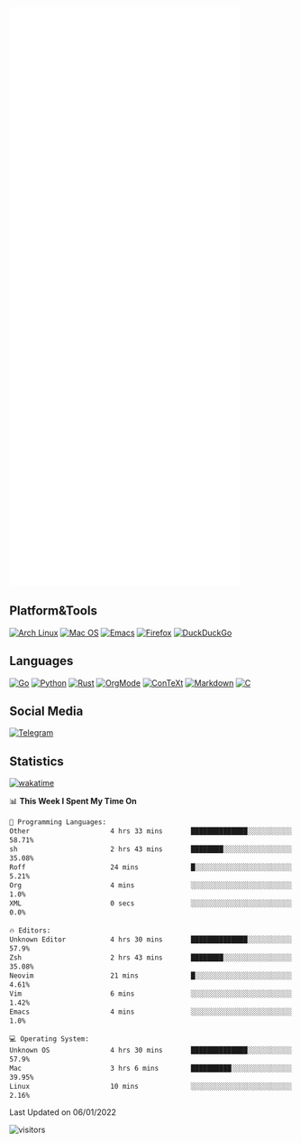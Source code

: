![Metrics](https://github.com/SteamedFish/SteamedFish/blob/master/github-metrics.svg)

## Platform&Tools

[![Arch Linux](https://img.shields.io/badge/ArchLinux-1793D1?logo=arch-linux&logoColor=fff&style=flat-square)](https://archlinux.org/)
[![Mac OS](https://img.shields.io/badge/MacOS-000000?style=flat-square&logo=macos&logoColor=F0F0F0)](https://www.apple.com/macos/)
[![Emacs](https://img.shields.io/badge/Emacs-%237F5AB6.svg?&style=flat-square&logo=gnu-emacs&logoColor=white)](https://www.gnu.org/software/emacs/)
[![Firefox](https://img.shields.io/badge/Firefox-FF7139?style=flat-square&logo=Firefox-Browser&logoColor=white)](https://firefox.com/)
[![DuckDuckGo](https://img.shields.io/badge/DuckDuckGo-DE5833?style=flat-square&logo=DuckDuckGo&logoColor=white)](https://duckduckgo.com/)

## Languages

[![Go](https://img.shields.io/badge/Golang-%2300ADD8.svg?style=flat-square&logo=go&logoColor=white)](https://golang.org/)
[![Python](https://img.shields.io/badge/Python-3670A0?style=flat-square&logo=python&logoColor=ffdd54)](https://www.python.org/)
[![Rust](https://img.shields.io/badge/Rust-%23000000.svg?style=flat-square&logo=rust&logoColor=white)](https://www.rust-lang.org/)
[![OrgMode](https://img.shields.io/badge/OrgMode-%23000000.svg?style=flat-square&logo=org&logoColor=white)](https://orgmode.org/)
[![ConTeXt](https://img.shields.io/badge/ConTeXt-%23008080.svg?style=flat-square&logo=latex&logoColor=white)](https://contextgarden.net/)
[![Markdown](https://img.shields.io/badge/MarkDown-%23000000.svg?style=flat-square&logo=markdown&logoColor=white)](https://daringfireball.net/projects/markdown/)
[![C](https://img.shields.io/badge/C-%2300599C.svg?style=flat-square&logo=c&logoColor=white)](https://www.iso.org/standard/74528.html)

## Social Media

[![Telegram](https://img.shields.io/badge/SteamedFish-2CA5E0?style=social&logo=telegram&logoColor=white)](https://t.me/SteamedFish)

## Statistics
[![wakatime](https://wakatime.com/badge/user/168280d6-fcf2-4b4f-ad3a-dc4612f35b38.svg)](https://wakatime.com/@168280d6-fcf2-4b4f-ad3a-dc4612f35b38)

<!--START_SECTION:waka-->
📊 **This Week I Spent My Time On** 

```text
💬 Programming Languages: 
Other                    4 hrs 33 mins       ██████████████░░░░░░░░░░░   58.71% 
sh                       2 hrs 43 mins       ████████░░░░░░░░░░░░░░░░░   35.08% 
Roff                     24 mins             █░░░░░░░░░░░░░░░░░░░░░░░░   5.21% 
Org                      4 mins              ░░░░░░░░░░░░░░░░░░░░░░░░░   1.0% 
XML                      0 secs              ░░░░░░░░░░░░░░░░░░░░░░░░░   0.0%

🔥 Editors: 
Unknown Editor           4 hrs 30 mins       ██████████████░░░░░░░░░░░   57.9% 
Zsh                      2 hrs 43 mins       ████████░░░░░░░░░░░░░░░░░   35.08% 
Neovim                   21 mins             █░░░░░░░░░░░░░░░░░░░░░░░░   4.61% 
Vim                      6 mins              ░░░░░░░░░░░░░░░░░░░░░░░░░   1.42% 
Emacs                    4 mins              ░░░░░░░░░░░░░░░░░░░░░░░░░   1.0%

💻 Operating System: 
Unknown OS               4 hrs 30 mins       ██████████████░░░░░░░░░░░   57.9% 
Mac                      3 hrs 6 mins        ██████████░░░░░░░░░░░░░░░   39.95% 
Linux                    10 mins             ░░░░░░░░░░░░░░░░░░░░░░░░░   2.16%

```


 Last Updated on 06/01/2022
<!--END_SECTION:waka-->

![visitors](https://visitor-badge.laobi.icu/badge?page_id=SteamedFish.SteamedFish)
